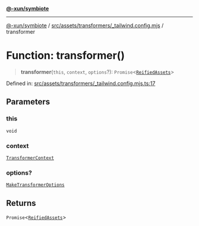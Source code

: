 [**@-xun/symbiote**](../../../../../README.md)

***

[@-xun/symbiote](../../../../../README.md) / [src/assets/transformers/\_tailwind.config.mjs](../README.md) / transformer

# Function: transformer()

> **transformer**(`this`, `context`, `options`?): `Promise`\<[`ReifiedAssets`](../../../type-aliases/ReifiedAssets.md)\>

Defined in: [src/assets/transformers/\_tailwind.config.mjs.ts:17](https://github.com/Xunnamius/symbiote/blob/2fd61c45d5639f5e6f8edadc3b7d4851011bc365/src/assets/transformers/_tailwind.config.mjs.ts#L17)

## Parameters

### this

`void`

### context

[`TransformerContext`](../../../type-aliases/TransformerContext.md)

### options?

[`MakeTransformerOptions`](../../../type-aliases/MakeTransformerOptions.md)

## Returns

`Promise`\<[`ReifiedAssets`](../../../type-aliases/ReifiedAssets.md)\>
